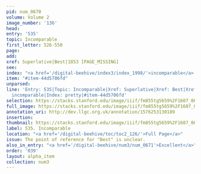 ```yaml
---
pid: num_0670
volume: Volume 2
image_number: '136'
head: 
entry: '535'
topic: Incomparable
first_letter: 526-550
page: 
add: 
xref: Superlative|Best|1853 [PAGE_MISSING]
see: 
index: "<a href='/digital-beehive/index3/index_1998/'>incomparable</a>|<a href='/digital-beehive/index4/index_3144/'>pretty</a>"
item: "#item-44d5706fd"
unparsed: 
line: 'Entry: 535|Topic: Incomparable|Xref: Superlative|Xref: Best|Xref: 1853 [PAGE_MISSING]|Index:
  incomparable|Index: pretty|#item-44d5706fd'
selection: https://stacks.stanford.edu/image/iiif/fm855tg5659%2F1607_0603/900,2197,2798,513/full/0/default.jpg
full_image: https://stacks.stanford.edu/image/iiif/fm855tg5659%2F1607_0603/full/full/0/default.jpg
annotation_uri: http://dev.llgc.org.uk/annotation/1576253130189
insertion: 
thumbnail: https://stacks.stanford.edu/image/iiif/fm855tg5659%2F1607_0603/900,2197,600,180/250,/0/default.jpg
label: 535. Incomparable
location: "<a href='/digital-beehive/toc/toc2_126/'>Full Page</a>"
issue: The point of reference for "Best" is unclear.
also_in_entry: "<a href='/digital-beehive/num3/num_0671'>Excellent</a>"
order: '039'
layout: alpha_item
collection: num3
---
```

